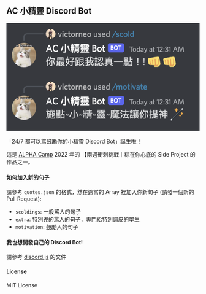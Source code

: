 ## AC 小精靈 Discord Bot

![genie-gif](https://github.com/ALPHACamp/ac-genie-discord-bot/blob/master/genie-bot.png)

「24/7 都可以罵鼓勵你的小精靈 Discord Bot」誕生啦！

這是 [ALPHA Camp](https://tw.alphacamp.co) 2022 年的 【兩週衝刺挑戰｜粽在你心底的 Side Project 的作品之一。


#### 如何加入新的句子

請參考 `quotes.json` 的格式，然在適當的 Array 裡加入你新句子 (請發一個新的 Pull Request):

- `scoldings`: 一般罵人的句子
- `extra`: 特別兇的罵人的句子，專門給特別調皮的學生
- `motivation`: 鼓勵人的句子


#### 我也想開發自己的 Discord Bot!

請參考 [discord.js](https://discordjs.guide/) 的文件


#### License

MIT License
